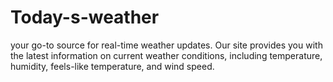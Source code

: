 # Today-s-weather
your go-to source for real-time weather updates. Our site provides you with the latest information on current weather conditions, including temperature, humidity, feels-like temperature, and wind speed. 
